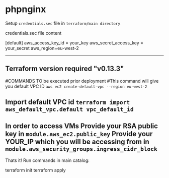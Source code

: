 # phpnginx

Setup `credentials.sec` file in `terraform/main directory`

credentials.sec file content

[default]
aws_access_key_id = your_key
aws_secret_access_key = your_secret
aws_region=eu-west-2

-----------------------------------------------------------------------

Terraform version required 
"v0.13.3"
-----------------------------------------------------------------------
#COMMANDS TO be executed prior deployment
#This command will give you default VPC ID
`aws ec2 create-default-vpc --region eu-west-2`

Import default VPC id
`terraform import aws_default_vpc.default vpc_default_id`
-----------------------------------------------------------------------
In order to access VMs 
Provide your RSA public key in `module.aws_ec2.public_key`
Provide your YOUR_IP which you will be accessing from in `module.aws_security_groups.ingress_cidr_block`
-----------------------------------------------------------------------
Thats it! Run commands in main catalog:

terraform init
terraform apply